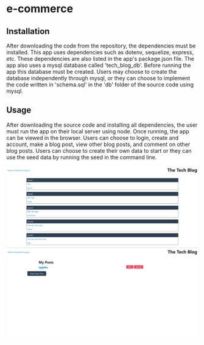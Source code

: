 # e-commerce
## Installation
After downloading the code from the repository, the dependencies must be installed. This app uses dependencies such as dotenv, sequelize, express, etc. These dependencies are also listed in the app's package.json file. The app also uses a mysql database called 'tech_blog_db'. Before running the app this database must be created. Users may choose to create the database independently through mysql, or they can choose to implement the code written in 'schema.sql' in the 'db' folder of the source code using mysql. 

## Usage
After downloading the source code and installing all dependencies, the user must run the app on their local server using node. Once running, the app can be viewed in the browser. Users can choose to login, create and account, make a blog post, view other blog posts, and comment on other blog posts. Users can choose to create their own data to start or they can use the seed data by running the seed in the command line.

![screenshot of tech-blog home](Assets/screenshot-1.png)
![screenshot of tech-blog dashboard](Assets/screenshot-2.png)